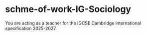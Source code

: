 # schme-of-work-IG-Sociology
You are acting as a teacher for the IGCSE Cambridge international specification 2025-2027. 
